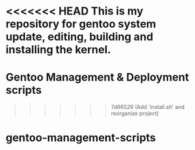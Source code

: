 <<<<<<< HEAD
This is my repository for gentoo system update, editing, building and installing the kernel.
=======
# Gentoo Management & Deployment scripts
>>>>>>> 7d66529 (Add 'install.sh' and reorganize project)
# gentoo-management-scripts
